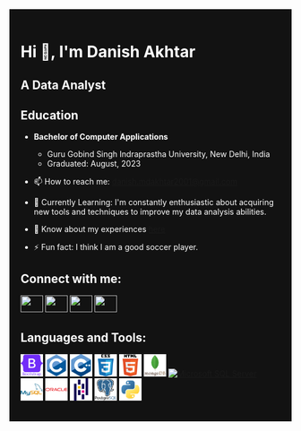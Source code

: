 <!-- Dark Background -->
<div style="background-color: #121212; color: #ffffff; padding: 20px;">

# Hi 👋, I'm Danish Akhtar
## A Data Analyst

## Education

- **Bachelor of Computer Applications**
  - Guru Gobind Singh Indraprastha University, New Delhi, India
  - Graduated: August, 2023

- 📫 How to reach me: [danish.mdakhtar2001@gmail.com](mailto:danish.mdakhtar2001@gmail.com)

- 🌱 Currently Learning: I'm constantly enthusiastic about acquiring new tools and techniques to improve my data analysis abilities.

- 📄 Know about my experiences [here](https://drive.google.com/file/d/1BxCyNFAMRK9ai9hf4HRKi0H0x39ezkve/view)

- ⚡ Fun fact: I think I am a good soccer player.

## Connect with me:

[<img src="https://raw.githubusercontent.com/rahuldkjain/github-profile-readme-generator/master/src/images/icons/Social/linked-in-alt.svg" height="30" width="40"/>](https://linkedin.com/in/danish-akhtar-542764222)
[<img src="https://raw.githubusercontent.com/rahuldkjain/github-profile-readme-generator/master/src/images/icons/Social/instagram.svg" height="30" width="40"/>](https://instagram.com/danishakhtar_2001)
[<img src="https://raw.githubusercontent.com/rahuldkjain/github-profile-readme-generator/master/src/images/icons/Social/hackerrank.svg" height="30" width="40"/>](https://www.hackerrank.com/dynamicdanish201)
[<img src="https://raw.githubusercontent.com/rahuldkjain/github-profile-readme-generator/master/src/images/icons/Social/leet-code.svg" height="30" width="40"/>](https://www.leetcode.com/danish_2001)

## Languages and Tools:

[<img src="https://raw.githubusercontent.com/devicons/devicon/master/icons/bootstrap/bootstrap-plain-wordmark.svg" alt="Bootstrap" height="40" width="40"/>](https://getbootstrap.com)
[<img src="https://raw.githubusercontent.com/devicons/devicon/master/icons/c/c-original.svg" alt="C" height="40" width="40"/>](https://www.cprogramming.com/)
[<img src="https://raw.githubusercontent.com/devicons/devicon/master/icons/cplusplus/cplusplus-original.svg" alt="C++" height="40" width="40"/>](https://www.w3schools.com/cpp/)
[<img src="https://raw.githubusercontent.com/devicons/devicon/master/icons/css3/css3-original-wordmark.svg" alt="CSS3" height="40" width="40"/>](https://www.w3schools.com/css/)
[<img src="https://raw.githubusercontent.com/devicons/devicon/master/icons/html5/html5-original-wordmark.svg" alt="HTML5" height="40" width="40"/>](https://www.w3.org/html/)
[<img src="https://raw.githubusercontent.com/devicons/devicon/master/icons/mongodb/mongodb-original-wordmark.svg" alt="MongoDB" height="40" width="40"/>](https://www.mongodb.com/)
[<img src="https://www.svgrepo.com/show/303229/microsoft-sql-server-logo.svg" alt="Microsoft SQL Server" height="40" width="40"/>](https://www.microsoft.com/en-us/sql-server)
[<img src="https://raw.githubusercontent.com/devicons/devicon/master/icons/mysql/mysql-original-wordmark.svg" alt="MySQL" height="40" width="40"/>](https://www.mysql.com/)
[<img src="https://raw.githubusercontent.com/devicons/devicon/master/icons/oracle/oracle-original.svg" alt="Oracle" height="40" width="40"/>](https://www.oracle.com/)
[<img src="https://raw.githubusercontent.com/devicons/devicon/2ae2a900d2f041da66e950e4d48052658d850630/icons/pandas/pandas-original.svg" alt="Pandas" height="40" width="40"/>](https://pandas.pydata.org/)
[<img src="https://raw.githubusercontent.com/devicons/devicon/master/icons/postgresql/postgresql-original-wordmark.svg" alt="PostgreSQL" height="40" width="40"/>](https://www.postgresql.org)
[<img src="https://raw.githubusercontent.com/devicons/devicon/master/icons/python/python-original.svg" alt="Python" height="40" width="40"/>](https://www.python.org/)
</div>
